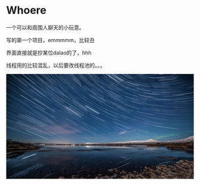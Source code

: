# Whoere

一个可以和周围人聊天的小玩意。

写的第一个项目，emmmmm，比较丑

界面直接就是抄某位dalao的了，hhh

线程用的比较混乱，以后要改线程池的。。。

![](https://github.com/Tongyanze/Whoere/raw/master/pic/0725_11.jpg)
